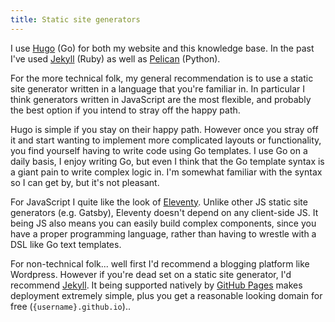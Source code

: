 ```yaml
---
title: Static site generators
---
```


I use [Hugo](https://gohugo.io/) (Go) for both my website and this knowledge
base. In the past I've used [Jekyll](https://jekyllrb.com/) (Ruby) as well as
[Pelican](https://blog.getpelican.com/) (Python).

For the more technical folk, my general recommendation is to use a static site
generator written in a language that you're familiar in. In particular I think
generators written in JavaScript are the most flexible, and probably the best
option if you intend to stray off the happy path.

Hugo is simple if you stay on their happy path. However once you stray off it
and start wanting to implement more complicated layouts or functionality, you
find yourself having to write code using Go templates. I use Go on a daily
basis, I enjoy writing Go, but even I think that the Go template syntax is a
giant pain to write complex logic in. I'm somewhat familiar with the syntax so
I can get by, but it's not pleasant.

For JavaScript I quite like the look of [Eleventy](https://www.11ty.dev/).
Unlike other JS static site generators (e.g. Gatsby), Eleventy doesn't depend
on any client-side JS. It being JS also means you can easily build complex
components, since you have a proper programming language, rather than having to
wrestle with a DSL like Go text templates.

For non-technical folk... well first I'd recommend a blogging platform like
Wordpress. However if you're dead set on a static site generator, I'd recommend
[Jekyll](https://jekyllrb.com/). It being supported natively by [GitHub
Pages](https://docs.github.com/en/pages/setting-up-a-github-pages-site-with-jekyll)
makes deployment extremely simple, plus you get a reasonable looking domain for
free (`{username}.github.io`)..
